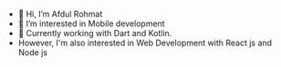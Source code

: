 - 👋 Hi, I’m Afdul Rohmat
- 👀 I’m interested in Mobile development
- 🌱 Currently working with Dart and Kotlin.
- However, I'm also interested in Web Development with React js and Node js

<!---
AfdulRohmat/AfdulRohmat is a ✨ special ✨ repository because its `README.md` (this file) appears on your GitHub profile.
You can click the Preview link to take a look at your changes.
--->
